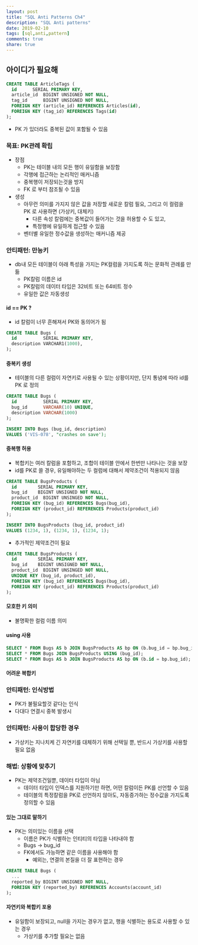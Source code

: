 ```yaml
---
layout: post
title: "SQL Anti Patterns Ch4"
description: "SQL Anti patterns"
date: 2019-02-10
tags: [sql,anti,pattern]
comments: true
share: true
---
```


## 아이디가 필요해

```sql
CREATE TABLE ArticleTags (
  id      SERIAL PRIMARY KEY,
  article_id  BIGINT UNSIGNED NOT NULL,
  tag_id      BIGINT UNSIGNED NOT NULL,
  FOREIGN KEY (article_id) REFERENCES Articles(id),
  FOREIGN KEY (tag_id) REFERENCES Tags(id)
);
```
- PK 가 있더라도 중복된 값이 포함될 수 있음

### 목표: PK관례 확립
- 장점
  - PK는 테이블 내의 모든 행이 유일함을 보장함
  - 각행에 접근하는 논리적인 매커니즘
  - 중복행이 저장되는것을 방지
  - FK 로 부터 참조될 수 있음
- 생성
  - 아무런 의미를 가지지 않은 값을 저장할 새로운 칼럼 필요, 그리고 이 컬럼을 PK 로 사용하면  (가상키, 대체키)
    - 다른 속성 칼럼에는 중복값이 들어가는 것을 허용할 수 도 있고, 
    - 특정행에 유일하게 접근할 수 있음
  - 벤터별 유일한 정수값을 생성하는 매커니즘 제공


### 안티패턴: 만능키
- db내 모든 테이블이 아래 특성을 가지는 PK컬럼을 가지도록 하는 문화적 관례를 만듦
  - PK칼럼 이름은 id
  - PK칼럼의 데이터 타입은 32비트 또는 64비트 정수
  - 유일한 값은 자동생성

#### id == PK ?
- id 칼럼이 너무 흔해져서 PK와 동의어가 됨
```sql
CREATE TABLE Bugs (
  id          SERIAL PRIMARY KEY,
  description VARCHAR1(1000),
);
```

#### 중복키 생성
- 테이블의 다른 컬럼이 자연키로 사용될 수 있는 상황이지만, 단지 통념에 따라 id를 PK 로 정의
```sql
CREATE TABLE Bugs (
  id          SERIAL PRIMARY KEY,
  bug_id      VARCHAR(10) UNIQUE,
  description VARCHAR(1000)
);

INSERT INTO Bugs (bug_id, description)
VALUES ('VIS-078', "crashes on save');
```

#### 중복행 허용
- 복합키는 여러 칼럼을 포함하고, 조합이 테이블 안에서 한번만 나타나는 것을 보장
- id를 PK로 쓸 경우, 유일해야하는 두 컬럼에 대해서 제약조건이 적용되지 않음

```sql
CREATE TABLE BugsProducts (
  id        SERIAL PRIMARY KEY,
  bug_id    BIGINT UNSIGNED NOT NULL,
  product_id  BIGINT UNSINGED NOT NULL,
  FOREIGN KEY (bug_id) REFERENCES Bugs(bug_id),
  FOREIGN KEY (product_id) REFERENCES Products(product_id)
);

INSERT INTO BugsProducts (bug_id, product_id) 
VALUES (1234, 1), (1234, 1), (1234, 1);

```
- 추가적인 제약조건이 필요
```sql
CREATE TABLE BugsProducts (
  id        SERIAL PRIMARY KEY,
  bug_id    BIGINT UNSIGNED NOT NULL,
  product_id  BIGINT UNSINGED NOT NULL,
  UNIQUE KEY (bug_id, product_id),
  FOREIGN KEY (bug_id) REFERENCES Bugs(bug_id),
  FOREIGN KEY (product_id) REFERENCES Products(product_id)
);
```

#### 모호한 키 의미
- 불명확한 컬럼 이름 의미

#### using 사용
```sql
SELECT * FROM Bugs AS b JOIN BugsProducts AS bp ON (b.bug_id = bp.bug_id);
SELECT * FROM Bugs JOIN BugsProducts USING (bug_id);
SELECT * FROM Bugs AS b JOIN BugsProducts AS bp ON (b.id = bp.bug_id);
```


#### 어려운 복합키

### 안티패턴: 인식방법
- PK가 불필요할것 같다는 인식
- 다대다 연결시 중복 발생시

### 안티패턴: 사용이 합당한 경우
- 가상키는 지나치케 긴 자연키를 대체하기 위해 선택일 뿐, 반드시 가상키를 사용할 필요 없음

### 해법: 상황에 맞추기
- PK는 제약조건일뿐, 데이터 타입이 아님
  - 데이터 타입이 인덱스를 지원하기만 하면, 어떤 칼럼이든 PK를 선언할 수 있음
  - 테이블의 특정칼럼을 PK로 선언하지 않아도, 자동증가하는 정수값을 가지도록 정의할 수 있음

#### 있는 그대로 말하기
- PK는 의미있는 이름을 선택
  - 이름은 PK가 식별하는 인티티의 타입을 나타내야 함
  - Bugs -> bug_id
  - FK에서도 가능하면 같은 이름을 사용해야 함
    - 예외는, 연결의 본질을 더 잘 표현하는 경우

```sql
CREATE TABLE Bugs (
  ...
  reported_by BIGINT UNSIGNED NOT NULL,
  FOREIGN KEY (reported_by) REFERENCES Accounts(account_id)
);
``` 

#### 자연키와 복합키 포용
- 유일함이 보장되고, null을 가지는 경우가 없고, 행을 식별하는 용도로 사용할 수 있는 경우
  - 가상키를 추가할 필요는 없음

